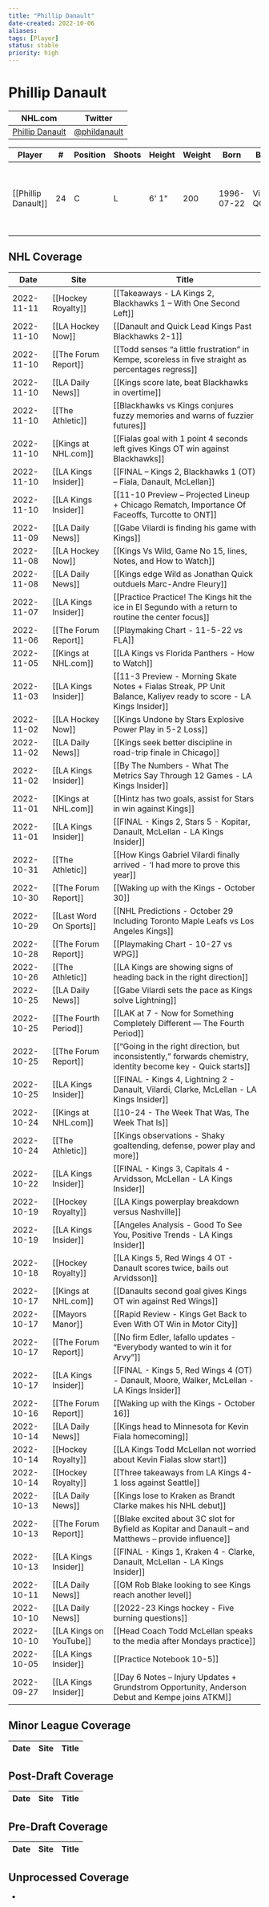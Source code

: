 ```yaml
---
title: "Phillip Danault"
date-created: 2022-10-06
aliases: 
tags: [Player]
status: stable
priority: high
---
```


# Phillip Danault

NHL.com | Twitter
-|-
[Phillip Danault](https://www.nhl.com/player/phillip-danault-8476479) | [@phildanault](https://twitter.com/phildanault)

Player | \# | Position | Shoots | Height | Weight | Born | Birthplace | Draft 
---|---|---|---|---|---|---|---|---
[[Phillip Danault]] | 24 | C | L | 6' 1" | 200 | 1996-07-22 | Victoriaville, QC, CAN | 2011 CHI, 1st rd, 26th pk (26th overall)



## NHL  Coverage
| Date       | Site                    | Title                                                                                                              |
| ---------- | ----------------------- | ------------------------------------------------------------------------------------------------------------------ |
| 2022-11-11 | [[Hockey Royalty]]      | [[Takeaways - LA Kings 2, Blackhawks 1 – With One Second Left]]                                                    |
| 2022-11-10 | [[LA Hockey Now]]       | [[Danault and Quick Lead Kings Past Blackhawks 2-1]]                                                               |
| 2022-11-10 | [[The Forum Report]]    | [[Todd senses “a little frustration” in Kempe, scoreless in five straight as percentages regress]]                 |
| 2022-11-10 | [[LA Daily News]]       | [[Kings score late, beat Blackhawks in overtime]]                                                                  |
| 2022-11-10 | [[The Athletic]]        | [[Blackhawks vs Kings conjures fuzzy memories and warns of fuzzier futures]]                                       |
| 2022-11-10 | [[Kings at NHL.com]]    | [[Fialas goal with 1 point 4 seconds left gives Kings OT win against Blackhawks]]                                  |
| 2022-11-10 | [[LA Kings Insider]]    | [[FINAL – Kings 2, Blackhawks 1 (OT) – Fiala, Danault, McLellan]]                                                  |
| 2022-11-10 | [[LA Kings Insider]]    | [[11-10 Preview – Projected Lineup + Chicago Rematch, Importance Of Faceoffs, Turcotte to ONT]]                    |
| 2022-11-09 | [[LA Daily News]]       | [[Gabe Vilardi is finding his game with Kings]]                                                                    |
| 2022-11-08 | [[LA Hockey Now]]       | [[Kings Vs Wild, Game No 15, lines, Notes, and How to Watch]]                                                      |
| 2022-11-08 | [[LA Daily News]]       | [[Kings edge Wild as Jonathan Quick outduels Marc-Andre Fleury]]                                                   |
| 2022-11-07 | [[LA Kings Insider]]    | [[Practice Practice! The Kings hit the ice in El Segundo with a return to routine the center focus]]               |
| 2022-11-06 | [[The Forum Report]]    | [[Playmaking Chart - 11-5-22 vs FLA]]                                                                              |
| 2022-11-05 | [[Kings at NHL.com]]    | [[LA Kings vs Florida Panthers - How to Watch]]                                                                    |
| 2022-11-03 | [[LA Kings Insider]]    | [[11-3 Preview - Morning Skate Notes + Fialas Streak, PP Unit Balance, Kaliyev ready to score - LA Kings Insider]] |
| 2022-11-02 | [[LA Hockey Now]]       | [[Kings Undone by Stars Explosive Power Play in 5-2 Loss]]                                                         |
| 2022-11-02 | [[LA Daily News]]       | [[Kings seek better discipline in road-trip finale in Chicago]]                                                    |
| 2022-11-02 | [[LA Kings Insider]]    | [[By The Numbers - What The Metrics Say Through 12 Games - LA Kings Insider]]                                      |
| 2022-11-01 | [[Kings at NHL.com]]    | [[Hintz has two goals, assist for Stars in win against Kings]]                                                     |
| 2022-11-01 | [[LA Kings Insider]]    | [[FINAL - Kings 2, Stars 5 - Kopitar, Danault, McLellan - LA Kings Insider]]                                       |
| 2022-10-31 | [[The Athletic]]        | [[How Kings Gabriel Vilardi finally arrived - ‘I had more to prove this year]]                                     |
| 2022-10-30 | [[The Forum Report]]    | [[Waking up with the Kings - October 30]]                                                                          |
| 2022-10-29 | [[Last Word On Sports]] | [[NHL Predictions - October 29 Including Toronto Maple Leafs vs Los Angeles Kings]]                                |
| 2022-10-28 | [[The Forum Report]]    | [[Playmaking Chart - 10-27 vs WPG]]                                                                                |
| 2022-10-26 | [[The Athletic]]        | [[LA Kings are showing signs of heading back in the right direction]]                                              |
| 2022-10-25 | [[LA Daily News]]       | [[Gabe Vilardi sets the pace as Kings solve Lightning]]                                                            |
| 2022-10-25 | [[The Fourth Period]]   | [[LAK at 7 - Now for Something Completely Different — The Fourth Period]]                                          |
| 2022-10-25 | [[The Forum Report]]    | [[“Going in the right direction, but inconsistently,” forwards chemistry, identity become key - Quick starts]]     |
| 2022-10-25 | [[LA Kings Insider]]    | [[FINAL - Kings 4, Lightning 2 - Danault, Vilardi, Clarke, McLellan - LA Kings Insider]]                           |
| 2022-10-24 | [[Kings at NHL.com]]    | [[10-24 - The Week That Was, The Week That Is]]                                                                    |
| 2022-10-24 | [[The Athletic]]        | [[Kings observations - Shaky goaltending, defense, power play and more]]                                           |
| 2022-10-22 | [[LA Kings Insider]]    | [[FINAL - Kings 3, Capitals 4 - Arvidsson, McLellan - LA Kings Insider]]                                           |
| 2022-10-19 | [[Hockey Royalty]]      | [[LA Kings powerplay breakdown versus Nashville]]                                                                  |
| 2022-10-19 | [[LA Kings Insider]]    | [[Angeles Analysis - Good To See You, Positive Trends - LA Kings Insider]]                                         |
| 2022-10-18 | [[Hockey Royalty]]      | [[LA Kings 5, Red Wings 4 OT - Danault scores twice, bails out Arvidsson]]                                         |
| 2022-10-17 | [[Kings at NHL.com]]    | [[Danaults second goal gives Kings OT win against Red Wings]]                                                      |
| 2022-10-17 | [[Mayors Manor]]        | [[Rapid Review - Kings Get Back to Even With OT Win in Motor City]]                                                |
| 2022-10-17 | [[The Forum Report]]    | [[No firm Edler, Iafallo updates - “Everybody wanted to win it for Arvy”]]                                         |
| 2022-10-17 | [[LA Kings Insider]]    | [[FINAL - Kings 5, Red Wings 4 (OT) - Danault, Moore, Walker, McLellan - LA Kings Insider]]                        |
| 2022-10-16 | [[The Forum Report]]    | [[Waking up with the Kings - October 16]]                                                                          |
| 2022-10-14 | [[LA Daily News]]       | [[Kings head to Minnesota for Kevin Fiala homecoming]]                                                             |
| 2022-10-14 | [[Hockey Royalty]]      | [[LA Kings Todd McLellan not worried about Kevin Fialas slow start]]                                               |
| 2022-10-14 | [[Hockey Royalty]]      | [[Three takeaways from LA Kings 4-1 loss against Seattle]]                                                         |
| 2022-10-13 | [[LA Daily News]]       | [[Kings lose to Kraken as Brandt Clarke makes his NHL debut]]                                                      |
| 2022-10-13 | [[The Forum Report]]    | [[Blake excited about 3C slot for Byfield as Kopitar and Danault – and Matthews – provide influence]]              |
| 2022-10-13 | [[LA Kings Insider]]    | [[FINAL - Kings 1, Kraken 4 - Clarke, Danault, McLellan - LA Kings Insider]]                                       |
| 2022-10-11 | [[LA Daily News]]       | [[GM Rob Blake looking to see Kings reach another level]]                                                          |
| 2022-10-10 | [[LA Daily News]]       | [[2022-23 Kings hockey - Five burning questions]]                                                                  |
| 2022-10-10 | [[LA Kings on YouTube]] | [[Head Coach Todd McLellan speaks to the media after Mondays practice]]                                            |
| 2022-10-05 | [[LA Kings Insider]]    | [[Practice Notebook 10-5]]                                                                                         |
| 2022-09-27 | [[LA Kings Insider]]    | [[Day 6 Notes – Injury Updates + Grundstrom Opportunity, Anderson Debut and Kempe joins ATKM]]        |

	

## Minor League Coverage
Date | Site |  Title
---|---|---



## Post-Draft Coverage
Date | Site |  Title
---|---|---



## Pre-Draft Coverage
Date | Site |  Title
---|---|---


## Unprocessed Coverage
- 
